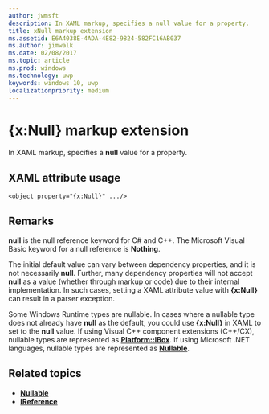 ```yaml
---
author: jwmsft
description: In XAML markup, specifies a null value for a property.
title: xNull markup extension
ms.assetid: E6A4038E-4ADA-4E82-9824-582FC16AB037
ms.author: jimwalk
ms.date: 02/08/2017
ms.topic: article
ms.prod: windows
ms.technology: uwp
keywords: windows 10, uwp
localizationpriority: medium
---
```


# {x:Null} markup extension


In XAML markup, specifies a **null** value for a property.

## XAML attribute usage

``` syntax
<object property="{x:Null}" .../>
```

## Remarks

**null** is the null reference keyword for C# and C++. The Microsoft Visual Basic keyword for a null reference is **Nothing**.

The initial default value can vary between dependency properties, and it is not necessarily **null**. Further, many dependency properties will not accept **null** as a value (whether through markup or code) due to their internal implementation. In such cases, setting a XAML attribute value with **{x:Null}** can result in a parser exception.

Some Windows Runtime types are nullable. In cases where a nullable type does not already have **null** as the default, you could use **{x:Null}** in XAML to set to the **null** value. If using Visual C++ component extensions (C++/CX), nullable types are represented as [**Platform::IBox<T>**](https://msdn.microsoft.com/library/windows/apps/xaml/jj606120.aspx). If using Microsoft .NET languages, nullable types are represented as [**Nullable<T>**](https://msdn.microsoft.com/library/windows/apps/xaml/b3h38hb0.aspx).

## Related topics

* [**Nullable<T>**](https://msdn.microsoft.com/library/windows/apps/xaml/b3h38hb0.aspx)
* [**IReference<T>**](https://msdn.microsoft.com/library/windows/apps/br225864)
 

